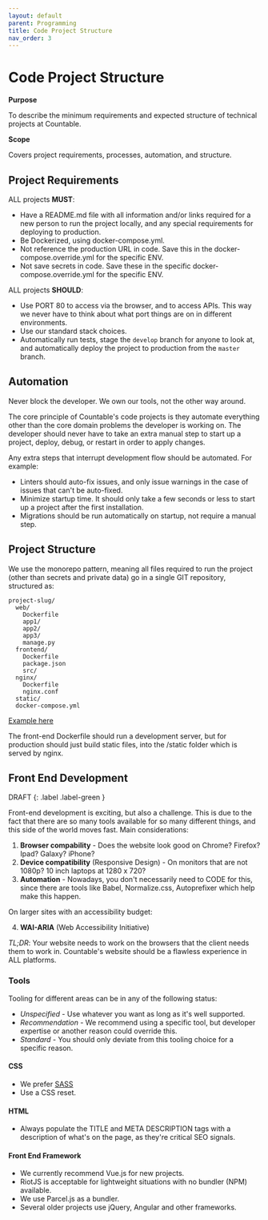 ```yaml
---
layout: default
parent: Programming
title: Code Project Structure
nav_order: 3
---
```


# Code Project Structure

**Purpose**

To describe the minimum requirements and expected structure of technical projects at Countable.

**Scope**

Covers project requirements, processes, automation, and structure.

## Project Requirements

ALL projects **MUST**:

  - Have a README.md file with all information and/or links required for a new person to run the project locally, and any special requirements for deploying to production.
  - Be Dockerized, using docker-compose.yml.
  - Not reference the production URL in code. Save this in the docker-compose.override.yml for the specific ENV.
  - Not save secrets in code. Save these in the specific
    docker-compose.override.yml for the specific ENV.

ALL projects **SHOULD**:

  - Use PORT 80 to access via the browser, and to access APIs. This way we never have to think about what port things are on in different environments.
  - Use our standard stack choices.
  - Automatically run tests, stage the `develop` branch for anyone to look at, and automatically deploy the project to production from the `master` branch.

## Automation

Never block the developer. We own our tools, not the other way around.

The core principle of Countable's code projects is they automate everything other than the core domain problems the developer is working on. The developer should never have to take an extra manual step to start up a project, deploy, debug, or restart in order to apply changes.

Any extra steps that interrupt development flow should be automated. For example:

  - Linters should auto-fix issues, and only issue warnings in the case of issues that can't be auto-fixed.
  - Minimize startup time. It should only take a few seconds or less to start up a project after the first installation.
  - Migrations should be run automatically on startup, not require a manual step.

## Project Structure

We use the monorepo pattern, meaning all files required to run the project (other than secrets and private data) go in a single GIT repository, structured as:

    project-slug/
      web/
        Dockerfile
        app1/
        app2/
        app3/
        manage.py
      frontend/
        Dockerfile
        package.json
        src/
      nginx/
        Dockerfile
        nginx.conf
      static/
      docker-compose.yml

[Example here](https://github.com/countable-web/countable-modern-django)

The front-end Dockerfile should run a development server, but for production should just build static files, into the /static folder which is served by nginx.

## Front End Development

DRAFT
{: .label .label-green }

Front-end development is exciting, but also a challenge. This is due to the fact that there are so many tools available for so many different things, and this side of the world moves fast. Main considerations:

1.  **Browser compability** - Does the website look good on Chrome? Firefox? Ipad? Galaxy? iPhone?
2.  **Device compatibility** (Responsive Design) - On monitors that are not 1080p? 10 inch laptops at 1280 x 720?
3.  **Automation** - Nowadays, you don't necessarily need to CODE for this, since there are tools like Babel, Normalize.css, Autoprefixer which help make this happen.

On larger sites with an accessibility budget:

4.  **WAI-ARIA** (Web Accessibility Initiative)

*TL;DR*: Your website needs to work on the browsers that the client needs them to work in. Countable's website should be a flawless experience in ALL platforms.

### Tools

Tooling for different areas can be in any of the following status:

  - *Unspecified* - Use whatever you want as long as it's well supported.
  - *Recommendation* - We recommend using a specific tool, but developer expertise or another reason could override this.
  - *Standard* - You should only deviate from this tooling choice for a specific reason.

#### CSS

  - We prefer [SASS](https://sass-lang.com/)
  - Use a CSS reset.

#### HTML

  - Always populate the TITLE and META DESCRIPTION tags with a description of what's on the page, as they're critical SEO signals.

#### Front End Framework

  - We currently recommend Vue.js for new projects.
  - RiotJS is acceptable for lightweight situations with no bundler (NPM) available.
  - We use Parcel.js as a bundler.
  - Several older projects use jQuery, Angular and other frameworks.
